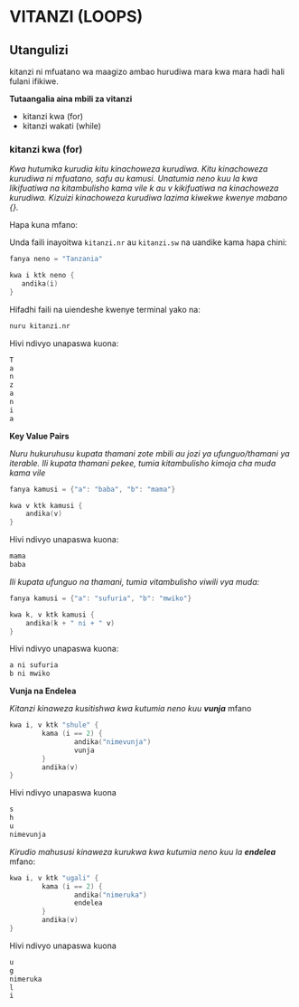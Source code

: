 # VITANZI (LOOPS)

## Utangulizi

kitanzi ni mfuatano wa maagizo ambao hurudiwa mara kwa mara hadi hali fulani ifikiwe. 

**Tutaangalia aina mbili za vitanzi**
- kitanzi kwa (for)
- kitanzi wakati (while)

### kitanzi kwa (for)
*Kwa hutumika kurudia  kitu kinachoweza kurudiwa. Kitu kinachoweza kurudiwa ni mfuatano, safu au kamusi. Unatumia neno kuu la kwa likifuatiwa na kitambulisho kama vile k au v kikifuatiwa na kinachoweza kurudiwa. Kizuizi kinachoweza kurudiwa lazima kiwekwe kwenye mabano {}.*

 Hapa kuna mfano:

 Unda faili inayoitwa `kitanzi.nr` au `kitanzi.sw` na uandike kama hapa chini:

 ```go
 fanya neno = "Tanzania"

kwa i ktk neno {
	andika(i)
}
```

Hifadhi faili na uiendeshe kwenye terminal yako na:

```bash
nuru kitanzi.nr
```

Hivi ndivyo unapaswa kuona:

```go
T
a
n
z
a
n
i
a
```
**Key Value Pairs**

*Nuru hukuruhusu kupata thamani zote mbili au jozi ya ufunguo/thamani ya iterable. Ili kupata thamani pekee, tumia kitambulisho kimoja cha muda kama vile*

```go
fanya kamusi = {"a": "baba", "b": "mama"}

kwa v ktk kamusi {
	andika(v)
}
```
Hivi ndivyo unapaswa kuona:

```go
mama
baba
```

*Ili kupata ufunguo na thamani, tumia vitambulisho viwili vya muda:*

```go
fanya kamusi = {"a": "sufuria", "b": "mwiko"}

kwa k, v ktk kamusi {
	andika(k + " ni + " v)
}
```
Hivi ndivyo unapaswa kuona:

```go
a ni sufuria
b ni mwiko
```

**Vunja na Endelea**

*Kitanzi kinaweza kusitishwa kwa kutumia neno kuu **vunja***
mfano
```go
kwa i, v ktk "shule" {
        kama (i == 2) {
                andika("nimevunja")
                vunja
        }
        andika(v)
}
```
Hivi ndivyo unapaswa kuona

```go
s
h
u
nimevunja
```
*Kirudio mahususi kinaweza kurukwa kwa kutumia neno kuu la **endelea***
mfano:

```go
kwa i, v ktk "ugali" {
        kama (i == 2) {
                andika("nimeruka")
                endelea
        }
        andika(v)
}
```
Hivi ndivyo unapaswa kuona

```go
u
g
nimeruka
l
i
```
